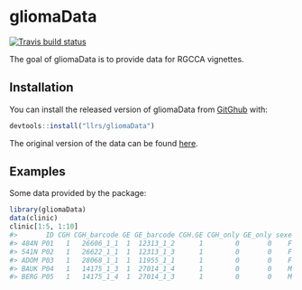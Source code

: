 
<!-- README.md is generated from README.Rmd. Please edit that file -->

# gliomaData

<!-- badges: start -->

[![Travis build
status](https://travis-ci.org/llrs/gliomaData.svg?branch=master)](https://travis-ci.org/llrs/gliomaData)
<!-- badges: end -->

The goal of gliomaData is to provide data for RGCCA vignettes.

## Installation

You can install the released version of gliomaData from
[GitGhub](https://github.com/llrs/gliomaData) with:

``` r
devtools::install("llrs/gliomaData")
```

The original version of the data can be found
[here](http://biodev.cea.fr/sgcca/).

## Examples

Some data provided by the package:

``` r
library(gliomaData)
data(clinic)
clinic[1:5, 1:10]
#>       ID CGH CGH_barcode GE GE_barcode CGH.GE CGH_only GE_only sexe age_j
#> 484N P01   1   26606_1_1  1  12313_1_2      1        0       0    F    NA
#> 541N P02   1   26622_1_1  1  12313_1_3      1        0       0    F    NA
#> ADOM P03   1   28068_1_1  1  11955_1_1      1        0       0    F  2885
#> BAUK P04   1   14175_1_3  1  27014_1_4      1        0       0    M    NA
#> BERG P05   1   14175_1_4  1  27014_1_3      1        0       0    M    NA
```
